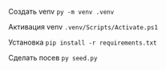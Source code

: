 Создать venv `py -m venv .venv`

Активация venv `.venv/Scripts/Activate.ps1`

Установка `pip install -r requirements.txt`

Сделать посев `py seed.py`

